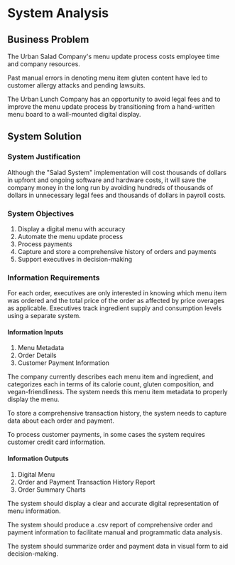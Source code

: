 # System Analysis

## Business Problem

The Urban Salad Company's menu update process costs employee time and company resources.

Past manual errors in denoting menu item gluten content
 have led to customer allergy attacks and pending lawsuits.

The Urban Lunch Company has an opportunity
  to avoid legal fees and
  to improve the menu update process
  by transitioning from
   a hand-written menu board
   to a wall-mounted digital display.






## System Solution

### System Justification

Although the "Salad System" implementation will cost thousands of dollars
 in upfront and ongoing software and hardware costs,
 it will save the company money in the long run
  by avoiding hundreds of thousands of dollars in unnecessary legal fees
  and thousands of dollars in payroll costs.

### System Objectives

 1. Display a digital menu with accuracy
 2. Automate the menu update process
 3. Process payments
 4. Capture and store a comprehensive history of orders and payments
 5. Support executives in decision-making

### Information Requirements

For each order,
 executives are only interested in knowing
  which menu item was ordered and the
  total price of the order
   as affected by price overages
    as applicable.
 Executives track ingredient supply and consumption levels using a separate system.

#### Information Inputs

1. Menu Metadata
2. Order Details
2. Customer Payment Information

The company currently describes each menu item and ingredient,
 and categorizes each in terms of its calorie count, gluten composition, and vegan-friendliness. The system needs this menu item metadata to properly display the menu.

To store a comprehensive transaction history,
 the system needs to capture data about each order and payment.

To process customer payments, in some cases the system requires customer credit card information.

#### Information Outputs

1. Digital Menu
2. Order and Payment Transaction History Report
3. Order Summary Charts

The system should display a clear and accurate digital representation of menu information.

The system should produce a .csv report of comprehensive order and payment information to facilitate manual and programmatic data analysis.

The system should summarize order and payment data in visual form to aid decision-making.
